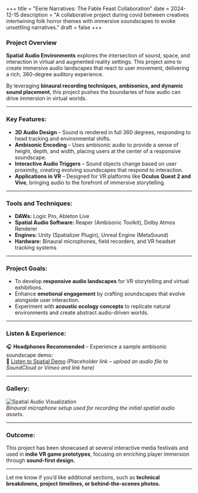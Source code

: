 +++
title = "Eerie Narratives: The Fable Feast Collaboration"
date = 2024-12-15
description = "A collaborative project during covid between creatives intertwining folk horror themes with immersive soundscapes to evoke unsettling narratives."
draft = false
+++

### Project Overview  
**Spatial Audio Environments** explores the intersection of sound, space, and interaction in virtual and augmented reality settings. This project aims to create immersive audio landscapes that react to user movement, delivering a rich, 360-degree auditory experience.  

By leveraging **binaural recording techniques, ambisonics, and dynamic sound placement**, this project pushes the boundaries of how audio can drive immersion in virtual worlds.

---

### Key Features:  
- **3D Audio Design** – Sound is rendered in full 360 degrees, responding to head tracking and environmental shifts.  
- **Ambisonic Encoding** – Uses ambisonic audio to provide a sense of height, depth, and width, placing users at the center of a responsive soundscape.  
- **Interactive Audio Triggers** – Sound objects change based on user proximity, creating evolving soundscapes that respond to interaction.  
- **Applications in VR** – Designed for VR platforms like **Oculus Quest 2 and Vive**, bringing audio to the forefront of immersive storytelling.

---

### Tools and Techniques:  
- **DAWs:** Logic Pro, Ableton Live  
- **Spatial Audio Software:** Reaper (Ambisonic Toolkit), Dolby Atmos Renderer  
- **Engines:** Unity (Spatializer Plugin), Unreal Engine (MetaSound)  
- **Hardware:** Binaural microphones, field recorders, and VR headset tracking systems  

---

### Project Goals:  
- To develop **responsive audio landscapes** for VR storytelling and virtual exhibitions.  
- Enhance **emotional engagement** by crafting soundscapes that evolve alongside user interaction.  
- Experiment with **acoustic ecology concepts** to replicate natural environments and create abstract audio-driven worlds.

---

### Listen & Experience:  
🎧 **Headphones Recommended** – Experience a sample ambisonic soundscape demo:  
🔗 [Listen to Spatial Demo](#) *(Placeholder link – upload an audio file to SoundCloud or Vimeo and link here)*  

---

### Gallery:  
![Spatial Audio Visualization](images/sound2.jpg)  
*Binaural microphone setup used for recording the initial spatial audio assets.*

---

### Outcome:  
This project has been showcased at several interactive media festivals and used in **indie VR game prototypes**, focusing on enriching player immersion through **sound-first design.**

---

Let me know if you’d like additional sections, such as **technical breakdowns, project timelines, or behind-the-scenes photos.**